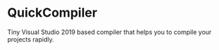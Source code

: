 # QuickCompiler
Tiny Visual Studio 2019 based compiler that helps you to compile your projects rapidly.
